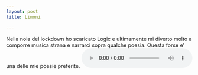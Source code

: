 ```yaml
---
layout: post
title: Limoni

---
```


Nella noia del lockdown ho scaricato Logic e ultimamente mi diverto molto a comporre musica strana e narrarci sopra qualche poesia. Questa forse e' una delle mie poesie preferite.
<audio controls>
  <source src="/assets/recs/limonilogic.mp3" type="audio/mpeg">
Your browser does not support the audio element.
</audio>
